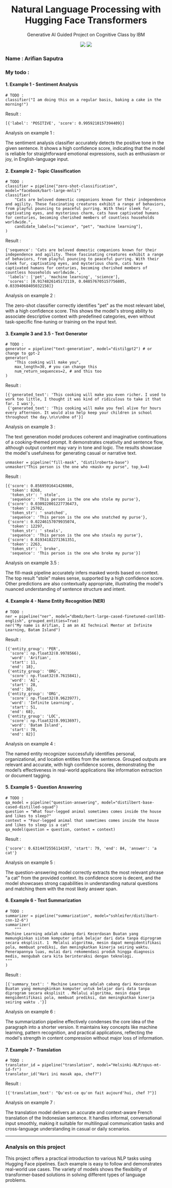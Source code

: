 <h1 align="center"> Natural Language Processing  with Hugging Face Transformers </h1>
<p align="center"> Generative AI Guided Project on Cognitive Class by IBM</p>

<div align="center">

<img src="https://img.shields.io/badge/python-3670A0?style=for-the-badge&logo=python&logoColor=ffdd54">
<img src="https://img.shields.io/badge/PyTorch-%23EE4C2C.svg?style=for-the-badge&logo=PyTorch&logoColor=white">

</div>

### Name : Arifian Saputra

### My todo : 

#### 1. Example 1 - Sentiment Analysis

```
# TODO :
classifier("I am doing this on a regular basis, baking a cake in the morning!")
```

Result : 

```
[{'label': 'POSITIVE', 'score': 0.9959210157394409}]
```

Analysis on example 1 : 

The sentiment analysis classifier accurately detects the positive tone in the given sentence. It shows a high confidence score, indicating that the model is reliable for straightforward emotional expressions, such as enthusiasm or joy, in English-language input.


#### 2. Example 2 - Topic Classification

```
# TODO :
classifier = pipeline("zero-shot-classification", model="facebook/bart-large-mnli")
classifier(
    "Cats are beloved domestic companions known for their independence and agility. These fascinating creatures exhibit a range of behaviors, from playful pouncing to peaceful purring. With their sleek fur, captivating eyes, and mysterious charm, cats have captivated humans for centuries, becoming cherished members of countless households worldwide.",
    candidate_labels=["science", "pet", "machine learning"],
)
```

Result : 

```
{'sequence': 'Cats are beloved domestic companions known for their independence and agility. These fascinating creatures exhibit a range of behaviors, from playful pouncing to peaceful purring. With their sleek fur, captivating eyes, and mysterious charm, cats have captivated humans for centuries, becoming cherished members of countless households worldwide.',
 'labels': ['pet', 'machine learning', 'science'],
 'scores': [0.9174826145172119, 0.048576705157756805, 0.03394068405032158]}
```

Analysis on example 2 : 

The zero-shot classifier correctly identifies "pet" as the most relevant label, with a high confidence score. This shows the model's strong ability to associate descriptive context with predefined categories, even without task-specific fine-tuning or training on the input text.

#### 3. Example 3 and 3.5 - Text Generator

```
# TODO :
generator = pipeline("text-generation", model="distilgpt2") # or change to gpt-2
generator(
    "This cooking will make you",
    max_length=30, # you can change this
    num_return_sequences=2, # and this too
)
```

Result : 

```
[{'generated_text': 'This cooking will make you even richer. I used to work too little, I thought it was kind of ridiculous to take it that far. I was'},
 {'generated_text': 'This cooking will make you feel alive for hours every afternoon. It would also help keep your children in school throughout the day.\n\n\nOne of'}]
```

Analysis on example 3 : 

The text generation model produces coherent and imaginative continuations of a cooking-themed prompt. It demonstrates creativity and sentence flow, although output content may vary in tone and logic. The results showcase the model's usefulness for generating casual or narrative text.

```
unmasker = pipeline("fill-mask", "distilroberta-base")
unmasker("This person is the one who <mask> my purse", top_k=4)
```

Result : 

```
[{'score': 0.8569591641426086,
  'token': 8268,
  'token_str': ' stole',
  'sequence': 'This person is the one who stole my purse'},
 {'score': 0.030922001227736473,
  'token': 25702,
  'token_str': ' snatched',
  'sequence': 'This person is the one who snatched my purse'},
 {'score': 0.02246157079935074,
  'token': 12297,
  'token_str': ' steals',
  'sequence': 'This person is the one who steals my purse'},
 {'score': 0.01934182271361351,
  'token': 2263,
  'token_str': ' broke',
  'sequence': 'This person is the one who broke my purse'}]
```

Analysis on example 3.5 : 

The fill-mask pipeline accurately infers masked words based on context. The top result "stole" makes sense, supported by a high confidence score. Other predictions are also contextually appropriate, illustrating the model's nuanced understanding of sentence structure and intent.

#### 4. Example 4 - Name Entity Recognition (NER)

```
# TODO :
ner = pipeline("ner", model="dbmdz/bert-large-cased-finetuned-conll03-english", grouped_entities=True)
ner("My name is Arifian, I am an AI Technical Mentor at Infinite Learning, Batam Island")
```

Result : 

```
[{'entity_group': 'PER',
  'score': np.float32(0.9978566),
  'word': 'Arifian',
  'start': 11,
  'end': 18},
 {'entity_group': 'ORG',
  'score': np.float32(0.7615841),
  'word': 'AI',
  'start': 28,
  'end': 30},
 {'entity_group': 'ORG',
  'score': np.float32(0.9623977),
  'word': 'Infinite Learning',
  'start': 51,
  'end': 68},
 {'entity_group': 'LOC',
  'score': np.float32(0.9913697),
  'word': 'Batam Island',
  'start': 70,
  'end': 82}]
```

Analysis on example 4 : 

The named entity recognizer successfully identifies personal, organizational, and location entities from the sentence. Grouped outputs are relevant and accurate, with high confidence scores, demonstrating the model’s effectiveness in real-world applications like information extraction or document tagging.

#### 5. Example 5 - Question Answering

```
# TODO :
qa_model = pipeline("question-answering", model="distilbert-base-cased-distilled-squad")
question = "What four-legged animal sometimes comes inside the house and likes to sleep?"
context = "Four-legged animal that sometimes comes inside the house and likes to sleep is a cat"
qa_model(question = question, context = context)
```

Result : 

```
{'score': 0.6314472556114197, 'start': 79, 'end': 84, 'answer': 'a cat'}
```

Analysis on example 5 : 

The question-answering model correctly extracts the most relevant phrase "a cat" from the provided context. Its confidence score is decent, and the model showcases strong capabilities in understanding natural questions and matching them with the most likely answer span.

#### 6. Example 6 - Text Summarization

```
# TODO :
summarizer = pipeline("summarization", model="sshleifer/distilbart-cnn-12-6")
summarizer(
    """
Machine Learning adalah cabang dari Kecerdasan Buatan yang memungkinkan sistem komputer untuk belajar dari data tanpa diprogram secara eksplisit. 1  Melalui algoritma, mesin dapat mengidentifikasi pola, membuat prediksi, dan meningkatkan kinerja seiring waktu. Penerapannya luas, mulai dari rekomendasi produk hingga diagnosis medis, mengubah cara kita berinteraksi dengan teknologi. 
"""
)
```

Result : 

```
[{'summary_text': ' Machine Learning adalah cabang dari Kecerdasan Buatan yang memungkinkan komputer untuk belajar dari data tanpa diprogram secara eksplisit . Melalui algoritma, mesin dapat mengidentifikasi pola, membuat prediksi, dan meningkatkan kinerja seiring waktu .'}]

```

Analysis on example 6 :

The summarization pipeline effectively condenses the core idea of the paragraph into a shorter version. It maintains key concepts like machine learning, pattern recognition, and practical applications, reflecting the model's strength in content compression without major loss of information.

#### 7. Example 7 - Translation

```
# TODO :
translator_id = pipeline("translation", model="Helsinki-NLP/opus-mt-id-fr")
translator_id("Hari ini masak apa, chef?")
```

Result : 

```
[{'translation_text': "Qu'est-ce qu'on fait aujourd'hui, chef ?"}]

```

Analysis on example 7 :

The translation model delivers an accurate and context-aware French translation of the Indonesian sentence. It handles informal, conversational input smoothly, making it suitable for multilingual communication tasks and cross-language understanding in casual or daily scenarios.

---

### Analysis on this project

This project offers a practical introduction to various NLP tasks using Hugging Face pipelines. Each example is easy to follow and demonstrates real-world use cases. The variety of models shows the flexibility of transformer-based solutions in solving different types of language problems.